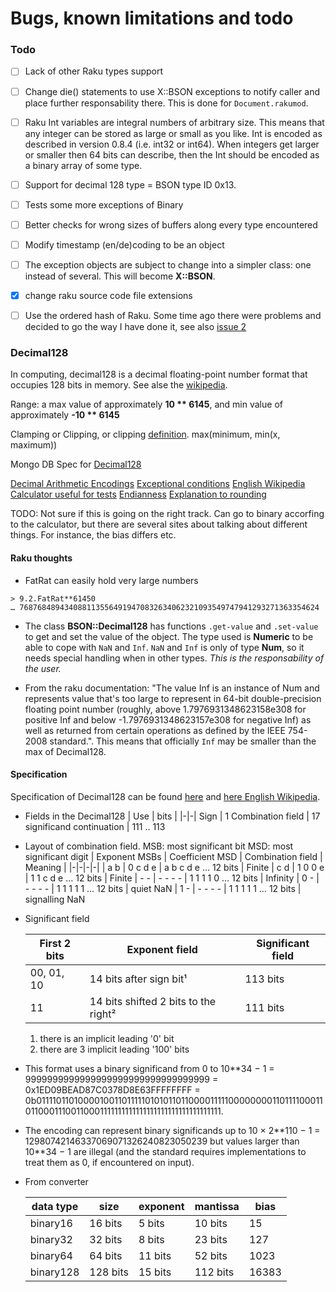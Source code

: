 # Bugs, known limitations and todo

### Todo

* [ ] Lack of other Raku types support
* [ ] Change die() statements to use X::BSON exceptions to notify caller and place further responsability there. This is done for `Document.rakumod`.
* [ ] Raku Int variables are integral numbers of arbitrary size. This means that any integer can be stored as large or small as you like. Int is encoded as described in version 0.8.4 (i.e. int32 or int64). When integers get larger or smaller then 64 bits can describe, then the Int should be encoded as a binary array of some type.
* [ ] Support for decimal 128 type = BSON type ID 0x13.
* [ ] Tests some more exceptions of Binary
* [ ] Better checks for wrong sizes of buffers along every type encountered
* [ ] Modify timestamp (en/de)coding to be an object
* [ ] The exception objects are subject to change into a simpler class: one instead of several. This will become **X::BSON**.
* [x] change raku source code file extensions
* [ ] Use the ordered hash of Raku. Some time ago there were problems and decided to go the way I have done it, see also [issue 2](https://github.com/lizmat/Hash-Ordered/issues/2)


### Decimal128
In computing, decimal128 is a decimal floating-point number format that occupies 128 bits in memory. See alse the [wikipedia](https://en.wikipedia.org/wiki/Decimal128_floating-point_format).

Range: a max value of approximately **10 \*\* 6145**, and min value of approximately **-10 \*\* 6145**

Clamping or Clipping, or clipping [definition](https://en.wikipedia.org/wiki/Clamp_(function)).
  max(minimum, min(x, maximum))

Mongo DB Spec for [Decimal128]( https://github.com/mongodb/specifications/blob/master/source/bson-decimal128/decimal128.md)

[Decimal Arithmetic Encodings](https://speleotrove.com/decimal/decbits.html)
[Exceptional conditions](https://speleotrove.com/decimal/daexcep.html)
[English Wikipedia](https://en.wikipedia.org/wiki/Decimal128_floating-point_format)
[Calculator useful for tests](https://numeral-systems.com/ieee-754-converter/)
[Endianness](https://docs.oracle.com/en/operating-systems/oracle-linux/6/porting/ch03s04.html)
[Explanation to rounding](https://medium.com/angular-in-depth/how-to-round-binary-fractions-625c8fa3a1af)

TODO: Not sure if this is going on the right track. Can go to binary accorfing to the calculator, but there are several sites about talking about different things. For instance, the bias differs etc.

#### Raku thoughts
  * FatRat can easily hold very large numbers
  ```
  > 9.2.FatRat**61450
  … 7687684894340881135564919470832634062321093549747941293271363354624
  ```
  * The class **BSON::Decimal128** has functions `.get-value` and `.set-value` to get and set the value of the object. The type used is **Numeric** to be able to cope with `NaN` and `Inf`. `NaN` and `Inf` is only of type **Num**, so it needs special handling when in other types. _This is the responsability of the user._

  * From the raku documentation: "The value Inf is an instance of Num and represents value that's too large to represent in 64-bit double-precision floating point number (roughly, above 1.7976931348623158e308 for positive Inf and below -1.7976931348623157e308 for negative Inf) as well as returned from certain operations as defined by the IEEE 754-2008 standard.". This means that officially `Inf` may be smaller than the max of Decimal128.

#### Specification
Specification of Decimal128 can be found [here](https://speleotrove.com/decimal/dbspec.html) and [here English Wikipedia](https://en.wikipedia.org/wiki/Decimal128_floating-point_format).

* Fields in the Decimal128
  | Use | bits |
  |-|-|
  Sign | 1
  Combination field | 17
  significand continuation | 111 .. 113

* Layout of combination field.
  MSB: most significant bit
  MSD: most significant digit
  | Exponent MSBs | Coefficient MSD | Combination field | Meaning |
  |-|-|-|-|
  | a b |	0 c d e | a b c d e … 12 bits |	Finite
  | c d |	1 0 0 e | 1 1 c d e … 12 bits |	Finite
  | - - |	- - - - | 1 1 1 1 0 … 12 bits |	Infinity
  | 0 - | - - - - | 1 1 1 1 1 … 12 bits |	quiet NaN
  | 1 - | - - - - | 1 1 1 1 1 … 12 bits |	signalling NaN
  
* Significant field
  
  | First 2 bits | Exponent field | Significant field |
  |-|-|-|
  | 00, 01, 10 | 14 bits after sign bit¹ | 113 bits |
  | 11 | 14 bits shifted 2 bits to the right² | 111 bits |

  1) there is an implicit leading '0' bit
  2) there are 3 implicit leading '100' bits

* This format uses a binary significand from 0 to 10\*\*34 − 1 = 9999999999999999999999999999999999 = 0x1ED09BEAD87C0378D8E63FFFFFFFF = 0b011110110100001001101111101010110110000111110000000011011110001101100011100110001111111111111111111111111111111111. 
* The encoding can represent binary significands up to 10 × 2\*\*110 − 1 = 12980742146337069071326240823050239 but values larger than 10\*\*34 − 1 are illegal (and the standard requires implementations to treat them as 0, if encountered on input).

* From converter

  | data type | size | exponent | mantissa | bias |
  |-|-|-|-|-|
  binary16  | 16 bits  | 5 bits | 10 bits | 15
  binary32  | 32 bits  | 8 bits | 23 bits | 127
  binary64  | 64 bits  |11 bits | 52 bits | 1023
  binary128 | 128 bits |15 bits |112 bits | 16383
    
